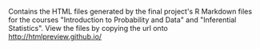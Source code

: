 Contains the HTML files generated by the final project's R Markdown files for the courses "Introduction to Probability and Data" and "Inferential Statistics". 
View the files by copying the url onto http://htmlpreview.github.io/
